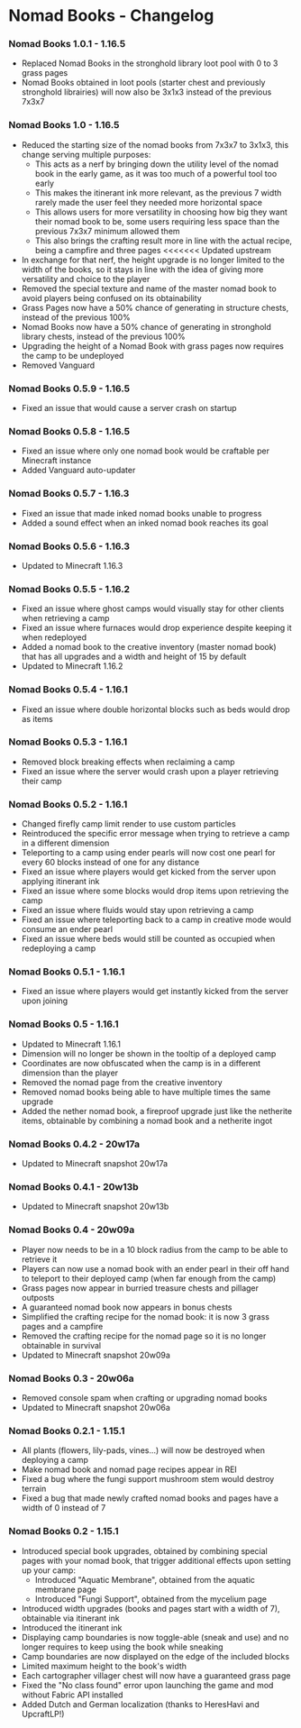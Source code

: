# Nomad Books - Changelog

### Nomad Books 1.0.1 - 1.16.5
- Replaced Nomad Books in the stronghold library loot pool with 0 to 3 grass pages
- Nomad Books obtained in loot pools (starter chest and previously stronghold librairies) will now also be 3x1x3 instead of the previous 7x3x7

### Nomad Books 1.0 - 1.16.5
- Reduced the starting size of the nomad books from 7x3x7 to 3x1x3, this change serving multiple purposes:
    - This acts as a nerf by bringing down the utility level of the nomad book in the early game, as it was too much of a powerful tool too early
    - This makes the itinerant ink more relevant, as the previous 7 width rarely made the user feel they needed more horizontal space
    - This allows users for more versatility in choosing how big they want their nomad book to be, some users requiring less space than the previous 7x3x7 minimum allowed them
    - This also brings the crafting result more in line with the actual recipe, being a campfire and three pages
<<<<<<< Updated upstream
- In exchange for that nerf, the height upgrade is no longer limited to the width of the books, so it stays in line with the idea of giving more versatility and choice to the player
- Removed the special texture and name of the master nomad book to avoid players being confused on its obtainability
- Grass Pages now have a 50% chance of generating in structure chests, instead of the previous 100%
- Nomad Books now have a 50% chance of generating in stronghold library chests, instead of the previous 100%
- Upgrading the height of a Nomad Book with grass pages now requires the camp to be undeployed
- Removed Vanguard

### Nomad Books 0.5.9 - 1.16.5
- Fixed an issue that would cause a server crash on startup

### Nomad Books 0.5.8 - 1.16.5
- Fixed an issue where only one nomad book would be craftable per Minecraft instance
- Added Vanguard auto-updater

### Nomad Books 0.5.7 - 1.16.3
- Fixed an issue that made inked nomad books unable to progress
- Added a sound effect when an inked nomad book reaches its goal

### Nomad Books 0.5.6 - 1.16.3
- Updated to Minecraft 1.16.3

### Nomad Books 0.5.5 - 1.16.2
- Fixed an issue where ghost camps would visually stay for other clients when retrieving a camp
- Fixed an issue where furnaces would drop experience despite keeping it when redeployed
- Added a nomad book to the creative inventory (master nomad book) that has all upgrades and a width and height of 15 by default
- Updated to Minecraft 1.16.2

### Nomad Books 0.5.4 - 1.16.1
- Fixed an issue where double horizontal blocks such as beds would drop as items

### Nomad Books 0.5.3 - 1.16.1
- Removed block breaking effects when reclaiming a camp
- Fixed an issue where the server would crash upon a player retrieving their camp

### Nomad Books 0.5.2 - 1.16.1
- Changed firefly camp limit render to use custom particles
- Reintroduced the specific error message when trying to retrieve a camp in a different dimension
- Teleporting to a camp using ender pearls will now cost one pearl for every 60 blocks instead of one for any distance
- Fixed an issue where players would get kicked from the server upon applying itinerant ink
- Fixed an issue where some blocks would drop items upon retrieving the camp
- Fixed an issue where fluids would stay upon retrieving a camp
- Fixed an issue where teleporting back to a camp in creative mode would consume an ender pearl
- Fixed an issue where beds would still be counted as occupied when redeploying a camp

### Nomad Books 0.5.1 - 1.16.1
- Fixed an issue where players would get instantly kicked from the server upon joining

### Nomad Books 0.5 - 1.16.1
- Updated to Minecraft 1.16.1
- Dimension will no longer be shown in the tooltip of a deployed camp
- Coordinates are now obfuscated when the camp is in a different dimension than the player
- Removed the nomad page from the creative inventory
- Removed nomad books being able to have multiple times the same upgrade
- Added the nether nomad book, a fireproof upgrade just like the netherite items, obtainable by combining a nomad book and a netherite ingot

### Nomad Books 0.4.2 - 20w17a
- Updated to Minecraft snapshot 20w17a

### Nomad Books 0.4.1 - 20w13b
- Updated to Minecraft snapshot 20w13b

### Nomad Books 0.4 - 20w09a
- Player now needs to be in a 10 block radius from the camp to be able to retrieve it
- Players can now use a nomad book with an ender pearl in their off hand to teleport to their deployed camp (when far enough from the camp)
- Grass pages now appear in burried treasure chests and pillager outposts
- A guaranteed nomad book now appears in bonus chests
- Simplified the crafting recipe for the nomad book: it is now 3 grass pages and a campfire
- Removed the crafting recipe for the nomad page so it is no longer obtainable in survival
- Updated to Minecraft snapshot 20w09a

### Nomad Books 0.3 - 20w06a
- Removed console spam when crafting or upgrading nomad books
- Updated to Minecraft snapshot 20w06a

### Nomad Books 0.2.1 - 1.15.1
- All plants (flowers, lily-pads, vines...) will now be destroyed when deploying a camp
- Make nomad book and nomad page recipes appear in REI
- Fixed a bug where the fungi support mushroom stem would destroy terrain
- Fixed a bug that made newly crafted nomad books and pages have a width of 0 instead of 7

### Nomad Books 0.2 - 1.15.1
- Introduced special book upgrades, obtained by combining special pages with your nomad book, that trigger additional effects upon setting up your camp:
  - Introduced "Aquatic Membrane", obtained from the aquatic membrane page
  - Introduced "Fungi Support", obtained from the mycelium page
- Introduced width upgrades (books and pages start with a width of 7), obtainable via itinerant ink
- Introduced the itinerant ink
- Displaying camp boundaries is now toggle-able (sneak and use) and no longer requires to keep using the book while sneaking
- Camp boundaries are now displayed on the edge of the included blocks
- Limited maximum height to the book's width
- Each cartographer villager chest will now have a guaranteed grass page
- Fixed the "No class found" error upon launching the game and mod without Fabric API installed
- Added Dutch and German localization (thanks to HeresHavi and UpcraftLP!)
